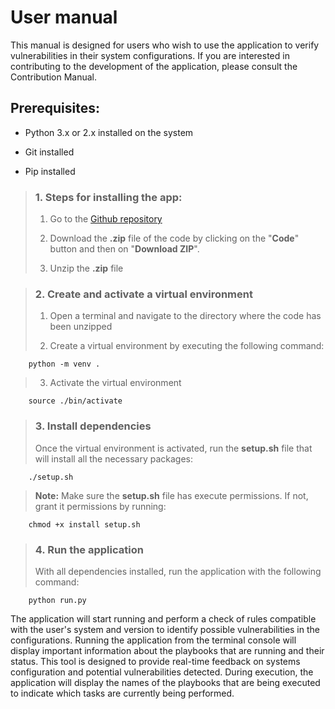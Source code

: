 # **User manual**
This manual is designed for users who wish to use the application to verify vulnerabilities in their system configurations. If you are interested in contributing to the development of the application, please consult the Contribution Manual.

## Prerequisites:

- Python 3.x or 2.x installed on the system

- Git installed

- Pip installed


> ### **1. Steps for installing the app:**
>
> 1. Go to the [Github repository](https://github.com/ansibleAudit/ansibleAudit)
>
> 2. Download the **.zip** file of the code by clicking on the "**Code**" button and then on "**Download ZIP**".
>
> 3. Unzip the **.zip** file


> ### **2. Create and activate a virtual environment**
>
>1. Open a terminal and navigate to the directory where the code has been unzipped
>
>2. Create a virtual environment by executing the following command:		
>               
        python -m venv .
>		
> 3. Activate the virtual environment
>		
        source ./bin/activate
>	
> ### **3. Install dependencies**
> Once the virtual environment is activated, run the **setup.sh** file that will install all the necessary packages:
>	
        ./setup.sh
>
> **Note:** Make sure the **setup.sh** file has execute permissions. If not, grant it permissions by running:
>
        chmod +x install setup.sh

> ### **4. Run the application**
> With all dependencies installed, run the application with the following command:
>	
        python run.py
		
The application will start running and perform a check of rules compatible with the user's system and version to identify possible vulnerabilities in the configurations. Running the application from the terminal console will display important information about the playbooks that are running and their status. This tool is designed to provide real-time feedback on systems configuration and potential vulnerabilities detected. During execution, the application will display the names of the playbooks that are being executed to indicate which tasks are currently being performed.

